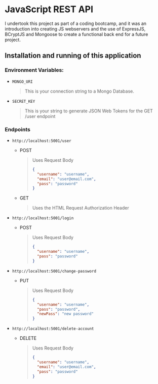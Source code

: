 # JavaScript REST API

I undertook this project as part of a coding bootcamp, and it was an introduction into creating JS webservers and the use of ExpressJS, BCryptJS and Mongoose to create a functional back end for a future project.

## Installation and running of this application

### Environment Variables:

- `MONGO_URI`
  > This is your connection string to a Mongo Database.
- `SECRET_KEY`
  > This is your string to generate JSON Web Tokens for the GET /user endpoint

### Endpoints

- `http://localhost:5001/user`
  - POST
    > Uses Request Body
    >
    > ```json
    > {
    > 	"username": "username",
    > 	"email": "user@email.com",
    > 	"pass": "password"
    > }
    > ```
  - GET
    > Uses the HTML Request Authorization Header
- `http://localhost:5001/login`
  - POST
    > Uses Request Body
    >
    > ```json
    > {
    > 	"username": "username",
    > 	"pass": "password"
    > }
    > ```
- `http://localhost:5001/change-password`

  - PUT
    > Uses Request Body
    >
    > ```json
    > {
    > 	"username": "username",
    > 	"pass": "password",
    > 	"newPass": "new password"
    > }
    > ```

- `http://localhost:5001/delete-account`
  - DELETE
    > Uses Request Body
    >
    > ```json
    > {
    > 	"username": "username",
    > 	"email": "user@email.com",
    > 	"pass": "password"
    > }
    > ```
